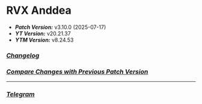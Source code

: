 # RVX Anddea
- ***Patch Version:*** v3.10.0 (2025-07-17)
- ***YT Version:*** v20.21.37
- ***YTM Version:*** v8.24.53
### ***[Changelog](https://github.com/anddea/revanced-patches/releases/tag/v3.10.0)***
### ***[Compare Changes with Previous Patch Version](https://github.com/anddea/revanced-patches/compare/v3.10.0-dev.3...v3.10.0)***
---
### ***[Telegram](https://t.me/rvxa_bmk)***